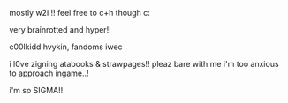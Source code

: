 <body>
<p>mostly w2i !! feel free to c+h though c:</p>
<p>very brainrotted and hyper!!</p>
<p>c00lkidd hvykin, fandoms iwec</p>
<p> i l0ve zigning atabooks & strawpages!! pleaz bare with me i'm too anxious to approach ingame..! </p>
<p>i'm so SIGMA!!</p>
</body>
